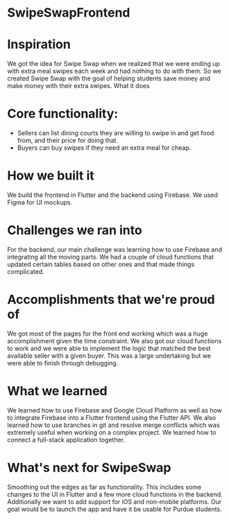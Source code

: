 # SwipeSwapFrontend


# Inspiration

We got the idea for Swipe Swap when we realized that we were ending up with extra meal swipes each week and had nothing to do with them. So we created Swipe Swap with the goal of helping students save money and make money with their extra swipes.
What it does

# Core functionality:

- Sellers can list dining courts they are willing to swipe in and get food from, and their price for doing that.
- Buyers can buy swipes if they need an extra meal for cheap.

# How we built it

We build the frontend in Flutter and the backend using Firebase. We used Figma for UI mockups.

# Challenges we ran into

For the backend, our main challenge was learning how to use Firebase and integrating all the moving parts. We had a couple of cloud functions that updated certain tables based on other ones and that made things complicated.

# Accomplishments that we're proud of

We got most of the pages for the front end working which was a huge accomplishment given the time constraint. We also got our cloud functions to work and we were able to implement the logic that matched the best available seller with a given buyer. This was a large undertaking but we were able to finish through debugging.

# What we learned

We learned how to use Firebase and Google Cloud Platform as well as how to integrate Firebase into a Flutter frontend using the Flutter API. We also learned how to use branches in git and resolve merge conflicts which was extremely useful when working on a complex project. We learned how to connect a full-stack application together.

# What's next for SwipeSwap

Smoothing out the edges as far as functionality. This includes some changes to the UI in Flutter and a few more cloud functions in the backend. Additionally we want to add support for iOS and non-mobile platforms. Our goal would be to launch the app and have it be usable for Purdue students.
